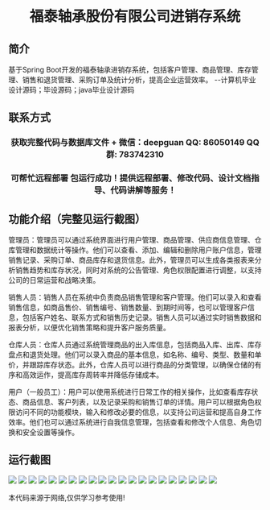 <p><h1 align="center">福泰轴承股份有限公司进销存系统</h1></p>

## 简介
基于Spring Boot开发的福泰轴承进销存系统，包括客户管理、商品管理、库存管理、销售和退货管理、采购订单及统计分析，提高企业运营效率。    --计算机毕业设计源码；毕设源码；java毕业设计源码


## 联系方式
<p><h3 align="center">获取完整代码与数据库文件 + 微信：deepguan QQ: 86050149 QQ群: 783742310</h3></p>
<p><h3 align="center">可帮忙远程部署 包运行成功！提供远程部署、修改代码、设计文档指导、代码讲解等服务！</h3></p>

## 功能介绍（完整见运行截图）
管理员：管理员可以通过系统界面进行用户管理、商品管理、供应商信息管理、仓库管理和数据统计等操作。他们可以查看、添加、编辑和删除用户账户信息，管理销售记录、采购订单、商品库存和退货信息。此外，管理员可以生成各类报表来分析销售趋势和库存状况，同时对系统的公告管理、角色权限配置进行调整，以支持公司的日常运营和战略决策。

销售人员：销售人员在系统中负责商品销售管理和客户管理。他们可以录入和查看销售信息，如商品售价、销售编号、销售数量、到期时间等，也可以管理客户信息，包括客户姓名、联系方式和销售历史记录。销售人员可以通过实时销售数据和报表分析，以便优化销售策略和提升客户服务质量。

仓库人员：仓库人员通过系统管理商品的出入库信息，包括商品入库、出库、库存盘点和退货处理。他们可以录入商品的基本信息，如名称、编号、类型、数量和单价，并跟踪库存状态。此外，仓库人员可以进行商品的分类管理，以确保仓储的有序和高效运作，提高库存周转率并降低存储成本。

用户（一般员工）：用户可以使用系统进行日常工作的相关操作，比如查看库存状态、商品信息、客户列表，以及记录采购和销售订单的详情。用户可以根据角色权限访问不同的功能模块，输入和修改必要的信息，以支持公司运营和提高自身工作效率。他们也可以通过系统进行自我信息管理，包括查看和修改个人信息、角色切换和安全设置等操作。


## 运行截图
![](img/001.jpg)
![](img/002.jpg)
![](img/003.jpg)
![](img/004.jpg)
![](img/005.jpg)
![](img/006.jpg)
![](img/007.jpg)
![](img/008.jpg)
![](img/009.jpg)
![](img/010.jpg)
![](img/011.jpg)
![](img/012.jpg)
![](img/013.jpg)
![](img/014.jpg)
![](img/015.jpg)
![](img/016.jpg)
![](img/017.jpg)
![](img/018.jpg)
![](img/019.jpg)
![](img/020.jpg)
![](img/021.jpg)

<p>本代码来源于网络,仅供学习参考使用!</p>

